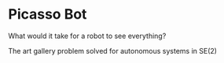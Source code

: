 # Picasso Bot

What would it take for a robot to see everything? 

The art gallery problem solved for autonomous systems in SE(2)
